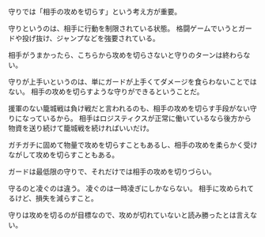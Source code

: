 守りでは「相手の攻めを切らす」という考え方が重要。

守りというのは、相手に行動を制限されている状態。
格闘ゲームでいうとガードや投げ抜け、ジャンプなどを強要されている。

相手がうまかったら、こちらから攻めを切らさないと守りのターンは終わらない。

守りが上手いというのは、単にガードが上手くてダメージを食らわないことではない。
相手の攻めを切らすような守りができるということだ。

援軍のない籠城戦は負け戦だと言われるのも、相手の攻めを切らす手段がない守りになっているから。
相手はロジスティクスが正常に働いているなら後方から物資を送り続けて籠城戦を続ければいいだけ。

ガチガチに固めて物量で攻めを切らすこともあるし、相手の攻めを柔らかく受けながして攻めを切らすこともある。

ガードは最低限の守りで、それだけでは相手の攻めを切りづらい。

守るのと凌ぐのは違う。
凌ぐのは一時凌ぎにしかならない。
相手に攻められてるけど、損失を減らすこと。

守りは攻めを切るのが目標なので、攻めが切れていないと読み勝ったとは言えない。
